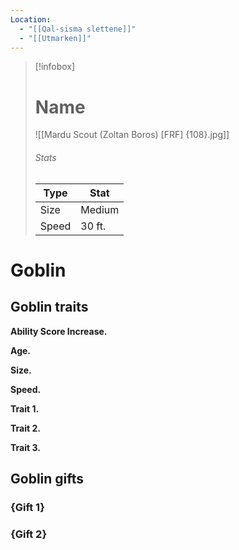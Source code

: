```yaml
---
Location:
  - "[[Qal-sisma slettene]]"
  - "[[Utmarken]]"
---
```

> [!infobox]
> # Name
> ![[Mardu Scout (Zoltan Boros) [FRF] {108}.jpg]]
> ###### Stats
> | Type | Stat |
> | ---- | ---- |
> | Size | Medium |
> | Speed | 30 ft. |
# Goblin
## Goblin traits

**Ability Score Increase.** 

**Age.** 

**Size.**

**Speed.**

**Trait 1.** 

**Trait 2.** 

**Trait 3.** 

## Goblin gifts

### {Gift 1}

### {Gift 2}